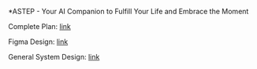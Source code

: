 *ASTEP - Your AI Companion to Fulfill Your Life and Embrace the Moment

Complete Plan: [link](https://docs.google.com/document/d/1nr0Ld_mxX41cQNUTgtvx-MWK3_mwpmD31EJ1Nff5yJ4/edit#heading=h.u8zx7nswkmlk)

Figma Design: [link](https://www.figma.com/design/WZ4Hk7i8J06Xn3SxSV0Oa2/STEP?t=gSjchVD8eGMdMaZL-0)

General System Design: [link](https://excalidraw.com/#json=b95NnAkQgbp3HH4pu5tIL,WhHcRvoCeaLgCtQVajE_qw)
